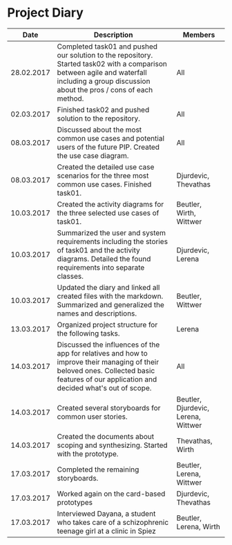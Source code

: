 # Project Diary

| Date       | Description                                                                                                                                                                                 | Members |
|------------|---------------------------------------------------------------------------------------------------------------------------------------------------------------------------------------------|---------|
| 28.02.2017 | Completed task01 and pushed our solution to the repository. Started task02 with a comparison between agile and waterfall including a group discussion about the pros / cons of each method. | All     |
| 02.03.2017 | Finished task02 and pushed solution to the repository.                                                                                                                                      | All     |
| 08.03.2017 | Discussed about the most common use cases and potential users of the future PIP. Created the use case diagram.                                                                              | All     |
| 08.03.2017 | Created the detailed use case scenarios for the three most common use cases. Finished task01.                                                                                               | Djurdevic, Thevathas |
| 10.03.2017 | Created the activity diagrams for the three selected use cases of task01.                                                                                                                   | Beutler, Wirth, Wittwer |
| 10.03.2017 | Summarized the user and system requirements including the stories of task01 and the activity diagrams. Detailed the found requirements into separate classes.                               | Djurdevic, Lerena |
| 10.03.2017 | Updated the diary and linked all created files with the markdown. Summarized and generalized the names and descriptions.                                                                    | Beutler, Wittwer |
| 13.03.2017 | Organized project structure for the following tasks.                                                                                                                                        | Lerena  |
| 14.03.2017 | Discussed the influences of the app for relatives and how to improve their managing of their beloved ones. Collected basic features of our application and decided what's out of scope.     | All     |
| 14.03.2017 | Created several storyboards for common user stories.                                                                                                                                        | Beutler, Djurdevic, Lerena, Wittwer |
| 14.03.2017 | Created the documents about scoping and synthesizing. Started with the prototype.                                                                                                                 | Thevathas, Wirth |
| 17.03.2017 | Completed the remaining storyboards.       | Beutler, Lerena, Wittwer |
| 17.03.2017 | Worked again on the card-based prototypes     | Djurdevic, Thevathas |
| 17.03.2017 | Interviewed Dayana, a student who takes care of a schizophrenic teenage girl at a clinic in Spiez | Beutler, Lerena, Wirth |